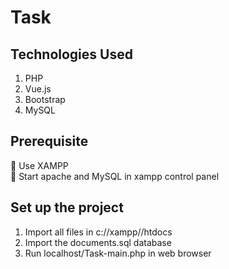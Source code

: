 # Task


<h2> Technologies Used </h2>

1. PHP
2. Vue.js
3. Bootstrap
4. MySQL

<h2> Prerequisite </h2>

:red_circle: Use XAMPP  <br>
:red_circle: Start apache and MySQL in xampp control panel <br>



<h2> Set up the project </h2>

1. Import all files in c://xampp//htdocs 
2. Import the documents.sql database
3. Run localhost/Task-main.php in web browser
